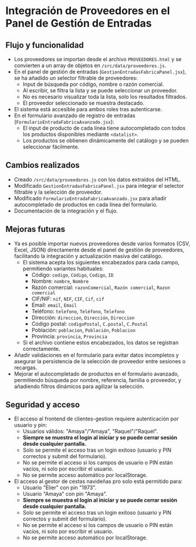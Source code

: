 # Integración de Proveedores en el Panel de Gestión de Entradas

## Flujo y funcionalidad
- Los proveedores se importan desde el archivo `PROVEEDORES.html` y se convierten a un array de objetos en `/src/data/proveedores.js`.
- En el panel de gestión de entradas (`GestionEntradasFabricaPanel.jsx`), se ha añadido un selector filtrable de proveedores:
  - Input de búsqueda por código, nombre o razón comercial.
  - Al escribir, se filtra la lista y se puede seleccionar un proveedor.
  - No es necesario visualizar toda la lista, solo los resultados filtrados.
  - El proveedor seleccionado se muestra destacado.
- El sistema está accesible para ambos roles tras autenticarse.
- En el formulario avanzado de registro de entradas (`FormularioEntradaFabricaAvanzado.jsx`):
  - El input de producto de cada línea tiene autocompletado con todos los productos disponibles mediante `<datalist>`.
  - Los productos se obtienen dinámicamente del catálogo y se pueden seleccionar fácilmente.

## Cambios realizados
- Creado `/src/data/proveedores.js` con los datos extraídos del HTML.
- Modificado `GestionEntradasFabricaPanel.jsx` para integrar el selector filtrable y la selección de proveedor.
- Modificado `FormularioEntradaFabricaAvanzado.jsx` para añadir autocompletado de productos en cada línea del formulario.
- Documentación de la integración y el flujo.

## Mejoras futuras
- Ya es posible importar nuevos proveedores desde varios formatos (CSV, Excel, JSON) directamente desde el panel de gestión de proveedores, facilitando la integración y actualización masiva del catálogo.
  - El sistema acepta los siguientes encabezados para cada campo, permitiendo variantes habituales:
    - Código: `codigo`, `Código`, `Codigo`, `ID`
    - Nombre: `nombre`, `Nombre`
    - Razón comercial: `razonComercial`, `Razón comercial`, `Razon comercial`
    - CIF/NIF: `nif`, `NIF`, `CIF`, `Cif`, `cif`
    - Email: `email`, `Email`
    - Teléfono: `telefono`, `Teléfono`, `Telefono`
    - Dirección: `direccion`, `Dirección`, `Direccion`
    - Código postal: `codigoPostal`, `C.postal`, `C.Postal`
    - Población: `poblacion`, `Población`, `Poblacion`
    - Provincia: `provincia`, `Provincia`
  - Si el archivo contiene estos encabezados, los datos se registran correctamente.
- Añadir validaciones en el formulario para evitar datos incompletos y asegurar la persistencia de la selección de proveedor entre sesiones o recargas.
- Mejorar el autocompletado de productos en el formulario avanzado, permitiendo búsqueda por nombre, referencia, familia o proveedor, y añadiendo filtros dinámicos para agilizar la selección.

## Seguridad y acceso

- El acceso al frontend de clientes-gestion requiere autenticación por usuario y pin:
  - Usuarios válidos: "Amaya"/"Amaya", "Raquel"/"Raquel".
  - **Siempre se muestra el login al iniciar y se puede cerrar sesión desde cualquier pantalla.**
  - Solo se permite el acceso tras un login exitoso (usuario y PIN correctos y submit del formulario).
  - No se permite el acceso si los campos de usuario o PIN están vacíos, ni solo por escribir el usuario.
  - No se permite acceso automático por localStorage.
- El acceso al gestor de cestas navideñas pro solo está permitido para:
  - Usuario "Elier" con pin "1973".
  - Usuario "Amaya" con pin "Amaya".
  - **Siempre se muestra el login al iniciar y se puede cerrar sesión desde cualquier pantalla.**
  - Solo se permite el acceso tras un login exitoso (usuario y PIN correctos y submit del formulario).
  - No se permite el acceso si los campos de usuario o PIN están vacíos, ni solo por escribir el usuario.
  - No se permite acceso automático por localStorage.
